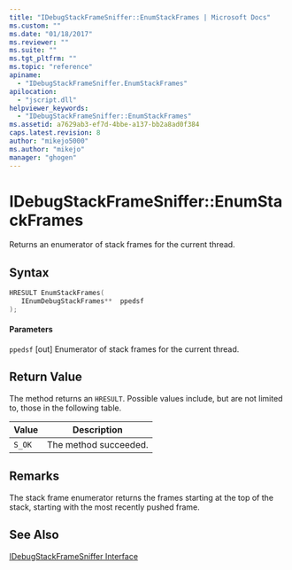 ```yaml
---
title: "IDebugStackFrameSniffer::EnumStackFrames | Microsoft Docs"
ms.custom: ""
ms.date: "01/18/2017"
ms.reviewer: ""
ms.suite: ""
ms.tgt_pltfrm: ""
ms.topic: "reference"
apiname:
  - "IDebugStackFrameSniffer.EnumStackFrames"
apilocation:
  - "jscript.dll"
helpviewer_keywords:
  - "IDebugStackFrameSniffer::EnumStackFrames"
ms.assetid: a7629ab3-ef7d-4bbe-a137-bb2a8ad0f384
caps.latest.revision: 8
author: "mikejo5000"
ms.author: "mikejo"
manager: "ghogen"
---
```

# IDebugStackFrameSniffer::EnumStackFrames
Returns an enumerator of stack frames for the current thread.

## Syntax

```cpp
HRESULT EnumStackFrames(
   IEnumDebugStackFrames**  ppedsf
);
```

#### Parameters
 `ppedsf`
 [out] Enumerator of stack frames for the current thread.

## Return Value
 The method returns an `HRESULT`. Possible values include, but are not limited to, those in the following table.

|Value|Description|
|-----------|-----------------|
|`S_OK`|The method succeeded.|

## Remarks
 The stack frame enumerator returns the frames starting at the top of the stack, starting with the most recently pushed frame.

## See Also
 [IDebugStackFrameSniffer Interface](../../winscript/reference/idebugstackframesniffer-interface.md)